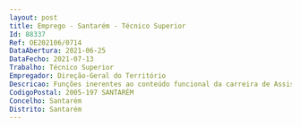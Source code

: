 ```yaml
--- 
layout: post
title: Emprego - Santarém - Técnico Superior
Id: 88337
Ref: OE202106/0714
DataAbertura: 2021-06-25
DataFecho: 2021-07-13
Trabalho: Técnico Superior
Empregador: Direção-Geral do Território
Descricao: Funções inerentes ao conteúdo funcional da carreira de Assistente Técnico a afetar à Delegação Regional de Lisboa e Vale do Tejo da Direção Geral do Território, designadamente  integração no procedimento de desmaterialização da conservação do CGPR  atualização vetorial da estrutura predial do CGPR em formato digital  integração   migração de vários tipos de bases de dados para Postgres Postgis.
CodigoPostal: 2005-197 SANTARÉM
Concelho: Santarém
Distrito: Santarém
--- 
```

